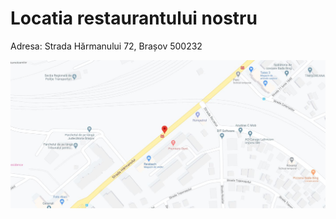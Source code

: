 # Locatia restaurantului nostru
Adresa: Strada Hărmanului 72, Brașov 500232

![Image](locatie_restaurant2.jpg)
